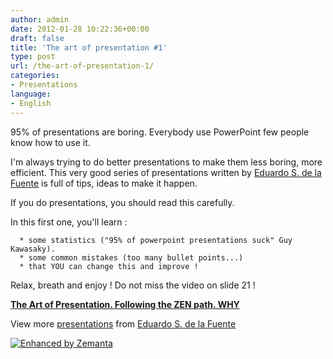 ```yaml
---
author: admin
date: 2012-01-28 10:22:36+00:00
draft: false
title: 'The art of presentation #1'
type: post
url: /the-art-of-presentation-1/
categories:
- Presentations
language:
- English
---
```


95% of presentations are boring.
Everybody use PowerPoint few people know how to use it.

I'm always trying to do better presentations to make them less boring, more efficient.
This very good series of presentations written by [Eduardo S. de la Fuente](http://www.slideshare.net/eduardo.delafuente) is full of tips, ideas to make it happen.

If you do presentations, you should read this carefully.

In this first one, you'll learn :






	  * some statistics ("95% of powerpoint presentations suck" Guy Kawasaky).
	  * some common mistakes (too many bullet points...)
	  * that YOU can change this and improve !

Relax, breath and enjoy !
Do not miss the video on slide 21 !

**[The Art of Presentation. Following the ZEN path. WHY](http://www.slideshare.net/eduardo.delafuente/the-art-of-presentation-following-the-zen-path-why)**







View more [presentations](http://www.slideshare.net/) from [Eduardo S. de la Fuente](http://www.slideshare.net/eduardo.delafuente)










[![Enhanced by Zemanta](http://img.zemanta.com/zemified_a.png?x-id=da2bab04-7dab-4f33-9c3a-5acf4c386595)
](http://www.zemanta.com/)
